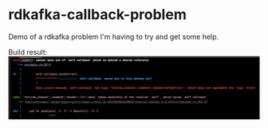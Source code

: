 # rdkafka-callback-problem
Demo of a rdkafka problem I'm having to try and get some help.

Build result: 
![](build-fail.png)

